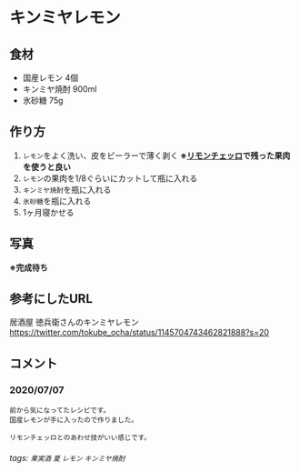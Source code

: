 # キンミヤレモン

## 食材

* 国産レモン 4個
* キンミヤ焼酎 900ml
* 氷砂糖 75g

## 作り方

1. `レモン`をよく洗い、皮をピーラーで薄く剥く **※[リモンチェッロ](https://hackmd.io/@GyTP6pUqQkKQUZiFBNIT2Q/HJq2iJGJv)で残った果肉を使うと良い**
2. `レモン`の果肉を1/8ぐらいにカットして瓶に入れる
3. `キンミヤ焼酎`を瓶に入れる
4. `氷砂糖`を瓶に入れる
5. 1ヶ月寝かせる

## 写真

**※完成待ち**
<!--あれば-->

## 参考にしたURL

居酒屋 徳兵衛さんのキンミヤレモン
<https://twitter.com/tokube_ocha/status/1145704743462821888?s=20>

## コメント

### 2020/07/07

```
前から気になってたレシピです。
国産レモンが手に入ったので作りました。

リモンチェッロとのあわせ技がいい感じです。
```

###### tags: `果実酒` `夏` `レモン` `キンミヤ焼酎`
